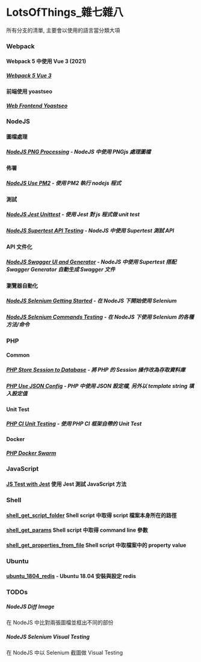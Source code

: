 # LotsOfThings_雜七雜八

所有分支的清單, 主要會以使用的語言當分類大項

### Webpack
#### Webpack 5 中使用 Vue 3 (2021)
##### [Webpack 5 Vue 3](https://github.com/benbai123/LotsOfThings_-/tree/webpack5_vue3)
#### 前端使用 yoastseo
##### [Web Frontend Yoastseo](https://github.com/benbai123/LotsOfThings_-/tree/web_frontend_yoastseo)

### NodeJS
#### 圖檔處理
##### [NodeJS PNG Processing](https://github.com/benbai123/LotsOfThings_-/tree/nodejs_png_processing) - NodeJS 中使用 PNGjs 處理圖檔
#### 佈署
##### [NodeJS Use PM2](https://github.com/benbai123/LotsOfThings_-/blob/nodejs_use_pm2/README.md) - 使用 PM2 執行 nodejs 程式
#### 測試
##### [NodeJS Jest Unittest](https://github.com/benbai123/LotsOfThings_-/tree/nodejs_jest_unittest) - 使用 Jest 對 js 程式做 unit test
##### [NodeJS Supertest API Testing](https://github.com/benbai123/LotsOfThings_-/tree/nodejs_supertest_apitesting) - NodeJS 中使用 Supertest 測試 API
#### API 文件化
##### [NodeJS Swagger UI and Generator](https://github.com/benbai123/LotsOfThings_-/tree/nodejs_swagger_generator) - NodeJS 中使用 Supertest 搭配 Swagger Generator 自動生成 Swagger 文件
#### 瀏覽器自動化
##### [NodeJS Selenium Getting Started](https://github.com/benbai123/LotsOfThings_-/tree/nodejs_selenium_gettingstarted) - 在 NodeJS 下開始使用 Selenium
##### [NodeJS Selenium Commands Testing](https://github.com/benbai123/LotsOfThings_-/tree/nodejs_selenium_commands_testing) - 在 NodeJS 下使用 Selenium 的各種方法/命令

### PHP
#### Common
##### [PHP Store Session to Database](https://github.com/benbai123/LotsOfThings_-/tree/php_store_session_to_database) - 將 PHP 的 Session 操作改為存取資料庫
##### [PHP Use JSON Config](https://github.com/benbai123/LotsOfThings_-/tree/php_use_json_config) - PHP 中使用 JSON 設定檔, 另外以 template string 填入設定值

#### Unit Test
##### [PHP CI Unit Testing](https://github.com/benbai123/LotsOfThings_-/tree/PHP_CI_Unit_Testing) - 使用 PHP CI 框架自帶的 Unit Test

#### Docker
##### [PHP Docker Swarm](https://github.com/benbai123/LotsOfThings_-/tree/PHP_Docker_Swarm)

### JavaScript
#### [JS Test with Jest](https://github.com/benbai123/LotsOfThings_-/tree/js_test_with_jest) 使用 Jest 測試 JavaScript 方法

### Shell
#### [shell_get_script_folder](https://github.com/benbai123/LotsOfThings_-/tree/shell_get_script_folder) Shell script 中取得 script 檔案本身所在的路徑

#### [shell_get_params](https://github.com/benbai123/LotsOfThings_-/tree/shell_get_params) Shell script 中取得 command line 參數

#### [shell_get_properties_from_file](https://github.com/benbai123/LotsOfThings_-/tree/shell_get_properties_from_file) Shell script 中取檔案中的 property value

### Ubuntu
#### [ubuntu_1804_redis](https://github.com/benbai123/LotsOfThings_-/tree/ubuntu_1804_redis) - Ubuntu 18.04 安裝與設定 redis

### TODOs

##### NodeJS Diff Image
在 NodeJS 中比對兩張圖檔並框出不同的部份

##### NodeJS Selenium Visual Testing
在 NodeJS 中以 Selenium 截圖做 Visual Testing
